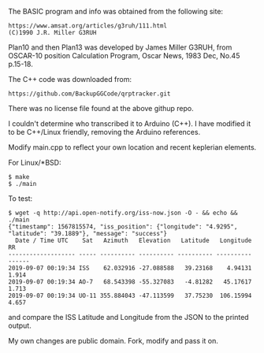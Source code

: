 The BASIC program and info was obtained from the following site:

    https://www.amsat.org/articles/g3ruh/111.html
    (C)1990 J.R. Miller G3RUH

Plan10 and then Plan13 was developed by James Miller G3RUH, from
OSCAR-10 position Calculation Program, Oscar News, 1983 Dec, No.45
p.15-18.

The C++ code was downloaded from:

    https://github.com/BackupGGCode/qrptracker.git

There was no license file found at the above githup repo.

I couldn't determine who transcribed it to Arduino (C++). I have
modified it to be C++/Linux friendly, removing the Arduino
references.

Modify main.cpp to reflect your own location and recent keplerian
elements. 

For Linux/*BSD:

    $ make
    $ ./main 

To test:

    $ wget -q http://api.open-notify.org/iss-now.json -O - && echo && ./main
    {"timestamp": 1567815574, "iss_position": {"longitude": "4.9295", "latitude": "39.1889"}, "message": "success"}
      Date / Time UTC    Sat   Azimuth   Elevation   Latitude   Longitude   RR
    ------------------- ----- ---------- ---------- ---------- ---------- ------
    2019-09-07 00:19:34 ISS    62.032916 -27.088588   39.23168    4.94131  1.914
    2019-09-07 00:19:34 AO-7   68.543398 -55.327083   -4.81282   45.17617  1.713
    2019-09-07 00:19:34 UO-11 355.884043 -47.113599   37.75230  106.15994  4.657

and compare the ISS Latitude and Longitude from the JSON to the printed
output.

My own changes are public domain. Fork, modify and pass it on.
